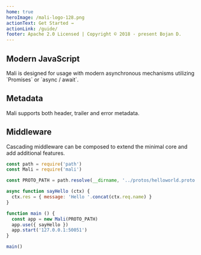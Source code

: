 ```yaml
---
home: true
heroImage: /mali-logo-128.png
actionText: Get Started →
actionLink: /guide/
footer: Apache 2.0 Licensed | Copyright © 2018 - present Bojan D.
---
```


<div style="text-align: center">
  <DonateButton/>
</div>

<div class="features">
  <div class="feature">
    <h2>Modern JavaScript</h2>
    <p>Mali is designed for usage with modern asynchronous mechanisms utilizing `Promises` or `async / await`.</p>
  </div>
  <div class="feature">
    <h2>Metadata</h2>
    <p>Mali supports both header, trailer and error metadata.</p>
  </div>
  <div class="feature">
    <h2>Middleware</h2>
    <p>Cascading middleware can be composed to extend the minimal core and add additional features.</p>
  </div>
</div>

```js
const path = require('path')
const Mali = require('mali')

const PROTO_PATH = path.resolve(__dirname, '../protos/helloworld.proto')

async function sayHello (ctx) {
  ctx.res = { message: 'Hello '.concat(ctx.req.name) }
}

function main () {
  const app = new Mali(PROTO_PATH)
  app.use({ sayHello })
  app.start('127.0.0.1:50051')
}

main()
```
